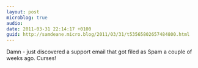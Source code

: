 ```yaml
---
layout: post
microblog: true
audio: 
date: 2011-03-31 22:14:17 +0100
guid: http://samdeane.micro.blog/2011/03/31/t53565802657484800.html
---
```

Damn - just discovered a support email that got filed as Spam a couple of weeks ago. Curses!
